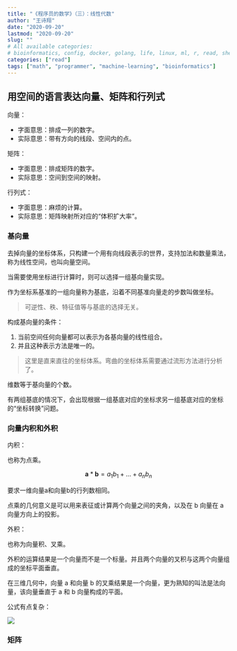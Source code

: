 ```yaml
---
title: "《程序员的数学》（三）：线性代数"
author: "王诗翔"
date: "2020-09-20"
lastmod: "2020-09-20"
slug: ""
# All available categories:
# bioinformatics, config, docker, golang, life, linux, ml, r, read, shell, thinking
categories: ["read"]
tags: ["math", "programmer", "machine-learning", "bioinformatics"]
---
```


## 用空间的语言表达向量、矩阵和行列式

向量：

- 字面意思：排成一列的数字。
- 实际意思：带有方向的线段、空间内的点。

矩阵：

- 字面意思：排成矩阵的数字。
- 实际意思：空间到空间的映射。

行列式：

- 字面意思：麻烦的计算。
- 实际意思：矩阵映射所对应的“体积扩大率”。

### 基向量

去掉向量的坐标体系，只构建一个用有向线段表示的世界，支持加法和数量乘法，称为线性空间，也叫向量空间。

当需要使用坐标进行计算时，则可以选择一组基向量实现。

作为坐标系基准的一组向量称为基底，沿着不同基准向量走的步数叫做坐标。

> 可逆性、秩、特征值等与基底的选择无关。

构成基向量的条件：

1. 当前空间任何向量都可以表示为各基向量的线性组合。
2. 并且这种表示方法是唯一的。

> 这里是直来直往的坐标体系。弯曲的坐标体系需要通过流形方法进行分析了。

维数等于基向量的个数。

有两组基底的情况下，会出现根据一组基底对应的坐标求另一组基底对应的坐标的“坐标转换”问题。

### 向量内积和外积

内积：

也称为点乘。

$$
\boldsymbol{a} * \boldsymbol{b} = a_1b_1 + ... + a_nb_n
$$

要求一维向量a和向量b的行列数相同。

点乘的几何意义是可以用来表征或计算两个向量之间的夹角，以及在 b 向量在 a 向量方向上的投影。

外积：

也称为向量积、叉乘。

外积的运算结果是一个向量而不是一个标量。并且两个向量的叉积与这两个向量组成的坐标平面垂直。

在三维几何中，向量 a 和向量 b 的叉乘结果是一个向量，更为熟知的叫法是法向量，该向量垂直于 a 和 b 向量构成的平面。

公式有点复杂：

![](https://pic3.zhimg.com/80/v2-c9d9fad0e94ca4c89252b1755e152b5e_1440w.jpg)

### 矩阵


